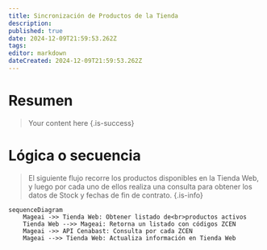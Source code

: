 ```yaml
---
title: Sincronización de Productos de la Tienda
description: 
published: true
date: 2024-12-09T21:59:53.262Z
tags: 
editor: markdown
dateCreated: 2024-12-09T21:59:53.262Z
---
```


# Resumen
> Your content here
{.is-success}



# Lógica o secuencia

> El siguiente flujo recorre los productos disponibles en la Tienda Web, y luego por cada uno de ellos realiza una consulta para obtener los datos de Stock y fechas de fin de contrato.
{.is-info}


```mermaid
sequenceDiagram
    Mageai ->> Tienda Web: Obtener listado de<br>productos activos
    Tienda Web -->> Mageai: Retorna un listado con códigos ZCEN
    Mageai ->> API Cenabast: Consulta por cada ZCEN
    Mageai -->> Tienda Web: Actualiza información en Tienda Web
    
```